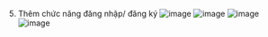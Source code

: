 5. Thêm chức năng đăng nhập/ đăng ký
![image](https://github.com/user-attachments/assets/4e3db59a-d33c-4e95-90e9-743106e6e441)
![image](https://github.com/user-attachments/assets/ae2b4a62-8bda-4a74-bac4-e147db060045)
![image](https://github.com/user-attachments/assets/c950b1ab-f9b9-4f3d-8040-f03a89c8aba7)
![image](https://github.com/user-attachments/assets/7168d58b-7870-47a6-9a31-338e6b1f248e)

